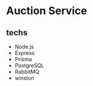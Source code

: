 # Auction Service

## techs

- Node.js
- Express
- Prisma
- PostgreSQL
- RabbitMQ
- winston

```bash

```
